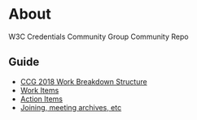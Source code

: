 # About
W3C Credentials Community Group Community Repo

## Guide

- [CCG 2018 Work Breakdown Structure](https://github.com/w3c-ccg/community/blob/master/Credentials%20Community%20Group%202018%20WBS.2.pdf)
- [Work Items](work_items.md)
- [Action Items](https://github.com/w3c-ccg/community/issues?q=is%3Aopen+is%3Aissue+label%3A%22action+item%22)
- [Joining, meeting archives, etc](https://w3c-ccg.github.io/)
